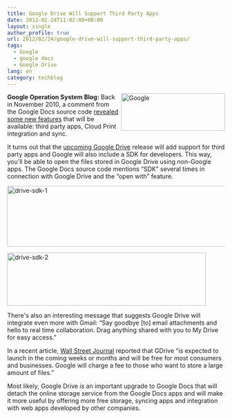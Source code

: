 ```yaml
---
title: Google Drive Will Support Third Party Apps
date: 2012-02-24T11:02:00+00:00
layout: single
author_profile: true
url: 2012/02/24/google-drive-will-support-third-party-apps/
tags:
  - Google
  - google docs
  - Google Drive
lang: en
category: techblog
---
```

[<img title="Google" border="0" alt="Google" align="right" src="http://lh4.ggpht.com/-ppcbzrOjL5Q/T0dm9RrraXI/AAAAAAAAE9M/yv-Bs0CWYzU/Google_thumb%25255B1%25255D.jpg?imgmax=800" width="240" height="87" />](http://lh3.ggpht.com/-izbYKuoiGxo/T0dm3JhvjkI/AAAAAAAAE9E/TCrJte4uv48/s1600-h/Google%25255B1%25255D.png)**Google Operation System Blog:** Back in November 2010, a comment from the Google Docs source code [revealed some new features](http://googlesystem.blogspot.com/2010/11/coming-soon-in-google-docs-third-party.html) that will be available: third party apps, Cloud Print integration and sync.

It turns out that the [upcoming Google Drive](http://online.wsj.com/article/SB10001424052970204369404577211961645711988.html) release will add support for third party apps and Google will also include a SDK for developers. This way, you'll be able to open the files stored in Google Drive using non-Google apps. The Google Docs source code mentions &#8220;SDK&#8221; several times in connection with Google Drive and the &#8220;open with&#8221; feature.

[<img title="drive-sdk-1" border="0" alt="drive-sdk-1" src="http://lh3.ggpht.com/-r8ou9jNsUwM/T0dnHnJB1EI/AAAAAAAAE9c/jI7tXegaYFc/drive-sdk-1_thumb%25255B1%25255D.png?imgmax=800" width="539" height="141" />](http://lh3.ggpht.com/-3XJqKwWyx8E/T0dnC7FApBI/AAAAAAAAE9U/ebpE9y-W5ew/s1600-h/drive-sdk-1%25255B3%25255D.png)

[<img title="drive-sdk-2" border="0" alt="drive-sdk-2" src="http://lh4.ggpht.com/-tUS_TqXXX8c/T0dnSgbeT6I/AAAAAAAAE9s/KH8fJx_sAS4/drive-sdk-2_thumb%25255B1%25255D.png?imgmax=800" width="460" height="123" />](http://lh3.ggpht.com/-fuR4uClJTzM/T0dnNflyA5I/AAAAAAAAE9k/rZ0EbmoHU5M/s1600-h/drive-sdk-2%25255B3%25255D.png)

There's also an interesting message that suggests Google Drive will integrate even more with Gmail: &#8220;Say goodbye [to] email attachments and hello to real time collaboration. Drag anything shared with you to My Drive for easy access.&#8221;

In a recent article, [Wall Street Journal](http://online.wsj.com/article/SB10001424052970204369404577211961645711988.html) reported that GDrive &#8220;is expected to launch in the coming weeks or months and will be free for most consumers and businesses. Google will charge a fee to those who want to store a large amount of files.&#8221;

Most likely, Google Drive is an important upgrade to Google Docs that will detach the online storage service from the Google Docs apps and will make it more useful by offering more free storage, syncing apps and integration with web apps developed by other companies.

<img alt="" src="https://blogger.googleusercontent.com/tracker/18157064-1148846233898420669?l=googlesystem.blogspot.com" width="1" height="1" />